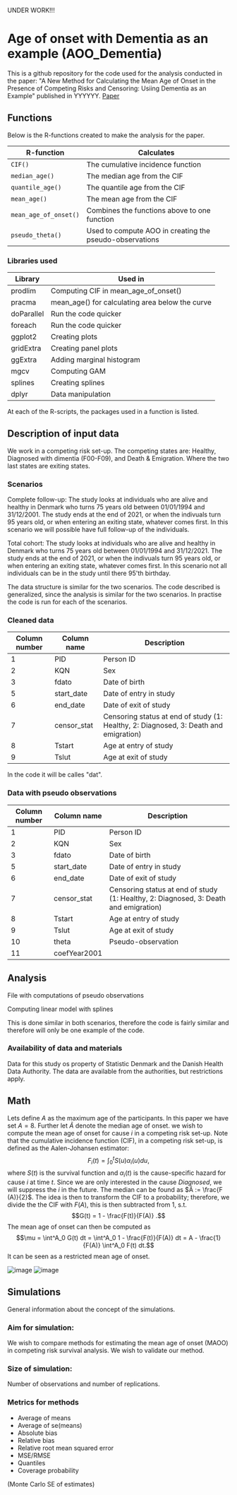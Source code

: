 UNDER WORK!!!




# Age of onset with Dementia as an example (AOO_Dementia)
This is a github repository for the code used for the analysis conducted in the paper: "A New Method for Calculating the Mean Age of Onset in the Presence of Competing Risks and Censoring: Usiing Dementia as an Example" published in YYYYYY. [Paper]()

## Functions

Below is the R-functions created to make the analysis for the paper. 

| R-function            | Calculates                                               |
| --------------------- | -------------------------------------------------------- |
| `CIF()`               | The cumulative incidence function                        |
| `median_age()`        | The median age from the CIF                              |
| `quantile_age()`      | The quantile age from the CIF                            |
| `mean_age()`          | The mean age from the CIF                                |
| `mean_age_of_onset()` | Combines the functions above to one function             |
| `pseudo_theta()`      | Used to compute AOO in creating the pseudo-observations  |

### Libraries used

| Library       | Used in                                         |
| ------------- | ----------------------------------------------- |
| prodlim       | Computing CIF in mean_age_of_onset()            |
| pracma        | mean_age() for calculating area below the curve |
| doParallel    | Run the code quicker                            |
| foreach       | Run the code quicker                            |
| ggplot2       | Creating plots                                  |
| gridExtra     | Creating panel plots                            |
| ggExtra       | Adding marginal histogram                       |
| mgcv          | Computing GAM                                   |
| splines       | Creating splines                                |
| dplyr         | Data manipulation                               |

At each of the R-scripts, the packages used in a function is listed. 

## Description of input data 

We work in a competing risk set-up. The competing states are: Healthy, Diagnosed with dimentia (F00-F09), and Death & Emigration. Where the two last states are exiting states.

### Scenarios

Complete follow-up: 
The study looks at individuals who are alive and healthy in Denmark who turns 75 years old between 01/01/1994 and 31/12/2001. The study ends at the end of 2021, or when the indivuals turn 95 years old, or when entering an exiting state, whatever comes first. In this scenario we will possible have full follow-up of the individuals.

Total cohort: 
The study looks at individuals who are alive and healthy in Denmark who turns 75 years old between 01/01/1994 and 31/12/2021. The study ends at the end of 2021, or when the indivuals turn 95 years old, or when entering an exiting state, whatever comes first. In this scenario not all individuals can be in the study until there 95'th birthday. 

The data structure is similar for the two scenarios. The code described is generalized, since the analysis is similar for the two scenarios. In practise the code is run for each of the scenarios. 

### Cleaned data

| Column number | Column name   | Description                                                                          |
| ------------- | ------------- | ------------------------------------------------------------------------------------ |
| 1             | PID	          |	Person ID                                                                            |
| 2	            | KQN	          |	Sex                                                                                  |
| 3	            | fdato	        |	Date of birth                                                                        |
| 5	            | start_date	   |	Date of entry in study                                                               |
| 6	            | end_date	     |	Date of exit of study                                                                |
| 7	            | censor_stat	  |	Censoring status at end of study (1: Healthy, 2: Diagnosed, 3: Death and emigration) |
| 8	            | Tstart	       |	Age at entry of study                                                                |
| 9	            | Tslut	        |	Age at exit of study                                                                 |

In the code it will be calles "dat".

### Data with pseudo observations 

| Column number | Column name   | Description                                                                          |
| ------------- | ------------- | ------------------------------------------------------------------------------------ |
| 1             | PID	          |	Person ID                                                                            |
| 2	            | KQN	          |	Sex                                                                                  |
| 3	            | fdato	        |	Date of birth                                                                        |
| 5	            | start_date	   |	Date of entry in study                                                               |
| 6	            | end_date	     |	Date of exit of study                                                                |
| 7	            | censor_stat	  |	Censoring status at end of study (1: Healthy, 2: Diagnosed, 3: Death and emigration) |
| 8	            | Tstart	       |	Age at entry of study                                                                |
| 9	            | Tslut	        |	Age at exit of study                                                                 |
| 10	           | theta	        |	Pseudo-observation                                                                   |
| 11	           | coefYear2001  |	                                                                                     |


## Analysis


File with computations of pseudo observations

Computing linear model with splines

This is done similar in both scenarios, therefore the code is fairly similar and therefore will only be one example of the code. 

### Availability of data and materials

Data for this study os property of Statistic Denmark and the Danish Health Data Authority. The data are available from the authorities, but restrictions apply.

## Math

Lets define $A$ as the maximum age of the participants. In this paper we have set $A=8$. Further let $Ã$ denote the median age of onset. 
we wish to compute the mean age of onset for cause $i$ in a competing risk set-up. 
Note that the cumulative incidence function (CIF), in a competing risk set-up, is defined as the Aalen-Johansen estimator:
$$F_i (t) = \int^t_0 S(u) \alpha_i (u) du,$$
where $S(t)$ is the survival function and $\alpha_i (t)$ is the cause-specific hazard for cause $i$ at time $t$. 
Since we are only interested in the cause *Diagnosed*, we will suppress the $i$ in the future. 
The median can be found as $Â := \frac{F (A)}{2}$. The idea is then to transform the CIF to a probability; 
therefore, we divide the the CIF with $F(A)$, this is then subtracted from 1, s.t.
$$G(t) = 1 - \frac{F(t)}{F(A)} .$$
The mean age of onset can then be computed as 
$$\mu = \int^A_0 G(t) dt = \int^A_0 1 -  \frac{F(t)}{F(A)}  dt = A - \frac{1}{F(A)} \int^A_0 F(t) dt.$$
It can be seen as a restricted mean age of onset. 

![image](https://github.com/CBeck96/AOO2023/assets/43062260/9e70d6d5-71ee-4d21-9239-aec82975b0e5)
![image](https://github.com/CBeck96/AOO2023/assets/43062260/b60396c4-0586-4026-8e54-aeee9a9e2cef)


## Simulations

General information about the concept of the simulations.

### Aim for simulation:
We wish to compare methods for estimating the mean age of onset (MAOO) in competing risk survival analysis. We wish to validate our method.

### Size of simulation:

Number of observations and number of replications.

### Metrics for methods

- Average of means
- Average of se(means)
- Absolute bias
- Relative bias
- Relative root mean squared error
- MSE/RMSE
- Quantiles
- Coverage probability

(Monte Carlo SE of estimates)
